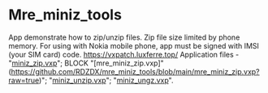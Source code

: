 # Mre_miniz_tools
App demonstrate how to zip/unzip files. Zip file size limited by phone memory.
For using with Nokia mobile phone, app must be signed with IMSI (your SIM card) code.
https://vxpatch.luxferre.top/
Application files - "[miniz_zip.vxp](https://github.com/RDZDX/mre_miniz_tools/blob/main/miniz_zip.vxp?raw=true)";  BLOCK "[mre_miniz_zip.vxp]" (https://github.com/RDZDX/mre_miniz_tools/blob/main/mre_miniz_zip.vxp?raw=true)"; "[miniz_unzip.vxp](https://github.com/RDZDX/mre_miniz_tools/blob/main/miniz_unzip.vxp?raw=true)"; "[miniz_ungz.vxp](https://github.com/RDZDX/mre_miniz_tools/blob/main/miniz_ungz.vxp?raw=true)".
